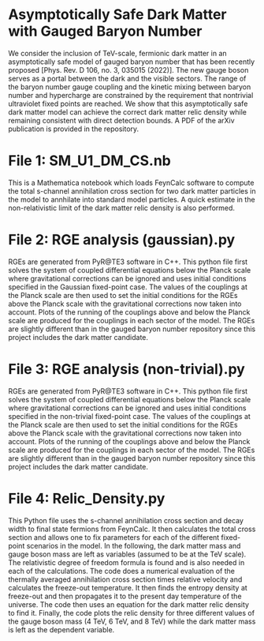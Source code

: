 # Asymptotically Safe Dark Matter with Gauged Baryon Number
We consider the inclusion of TeV-scale, fermionic dark matter in an asymptotically safe model of gauged baryon number that has been recently proposed [Phys. Rev. D 106, no. 3, 035015 (2022)]. The new gauge boson serves as a portal between the dark and the visible sectors. The range of the baryon number gauge coupling and the kinetic mixing between baryon number and hypercharge are constrained by the requirement that nontrivial ultraviolet fixed points are reached. We show that this asymptotically safe dark matter model can achieve the correct dark matter relic density while remaining consistent with direct detection bounds. A PDF of the arXiv publication is provided in the repository.
# File 1: SM_U1_DM_CS.nb
This is a Mathematica notebook which loads FeynCalc software to compute the total s-channel annihilation cross section for two dark matter particles in the model to annhilate into standard model particles. A quick estimate in the non-relativistic limit of the dark matter relic density is also performed.
# File 2: RGE analysis (gaussian).py
RGEs are generated from PyR@TE3 software in C++. This python file first solves the system of coupled differential equations below the Planck scale where gravitational corrections can be ignored and uses initial conditions specified in the Gaussian fixed-point case. The values of the couplings at the Planck scale are then used to set the initial conditions for the RGEs above the Planck scale with the gravitational corrections now taken into account. Plots of the running of the couplings above and below the Planck scale are produced for the couplings in each sector of the model. The RGEs are slightly different than in the gauged baryon number repository since this project includes the dark matter candidate.
# File 3: RGE analysis (non-trivial).py
RGEs are generated from PyR@TE3 software in C++. This python file first solves the system of coupled differential equations below the Planck scale where gravitational corrections can be ignored and uses initial conditions specified in the non-trivial fixed-point case. The values of the couplings at the Planck scale are then used to set the initial conditions for the RGEs above the Planck scale with the gravitational corrections now taken into account. Plots of the running of the couplings above and below the Planck scale are produced for the couplings in each sector of the model. The RGEs are slightly different than in the gauged baryon number repository since this project includes the dark matter candidate.
# File 4: Relic_Density.py
This Python file uses the s-channel annihilation cross section and decay width to final state fermions from FeynCalc. It then calculates the total cross section and allows one to fix parameters for each of the different fixed-point scenarios in the model. In the following, the dark matter mass and gauge boson mass are left as variables (assumed to be at the TeV scale). The relativistic degree of freedom formula is found and is also needed in each of the calculations. The code does a numerical evaluation of the thermally averaged annihilation cross section times relative velocity and calculates the freeze-out temperature. It then finds the entropy density at freeze-out and then propagates it to the present day temperature of the universe. The code then uses an equation for the dark matter relic density to find it. Finally, the code plots the relic density for three different values of the gauge boson mass (4 TeV, 6 TeV, and 8 TeV) while the dark matter mass is left as the dependent variable.
